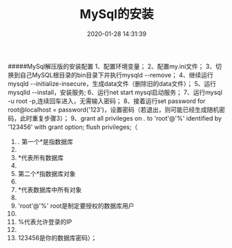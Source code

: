 ﻿---
title: MySql的安装
date: 2020-01-28 14:31:39
categories:
tags:
---
#####MySql解压版的安装配置
1、配置环境变量；
2、配置my.ini文件；
3、切换到自己MySQL根目录的bin目录下并执行mysqld --remove；
4、继续运行mysqld  --initialize-insecure，生成data文件（删除旧的data文件）；
5、运行mysqlld --install，安装服务;
6、运行net start mysql启动服务；
7、运行mysql -u root -p,连续回车进入，无需输入密码；
8、接着运行set password for root@localhost = password('123')，设置密码（若退出，则可能已经生成随机密码，此时重复步骤3）；
9、grant all privileges on *.* to 'root'@'%' identified by '123456' with grant option;  flush privileges;（
1. *.* 第一个*是指数据库
1. 
1. *代表所有数据库
1. 
1. 第二个*指数据库对象
1. 
1. *代表数据库中所有对象
1. 
1.  'root'@'%' root是制定要授权的数据库用户
1. 
1. %代表允许登录的IP
1. 
1. 123456是你的数据库密码）；
